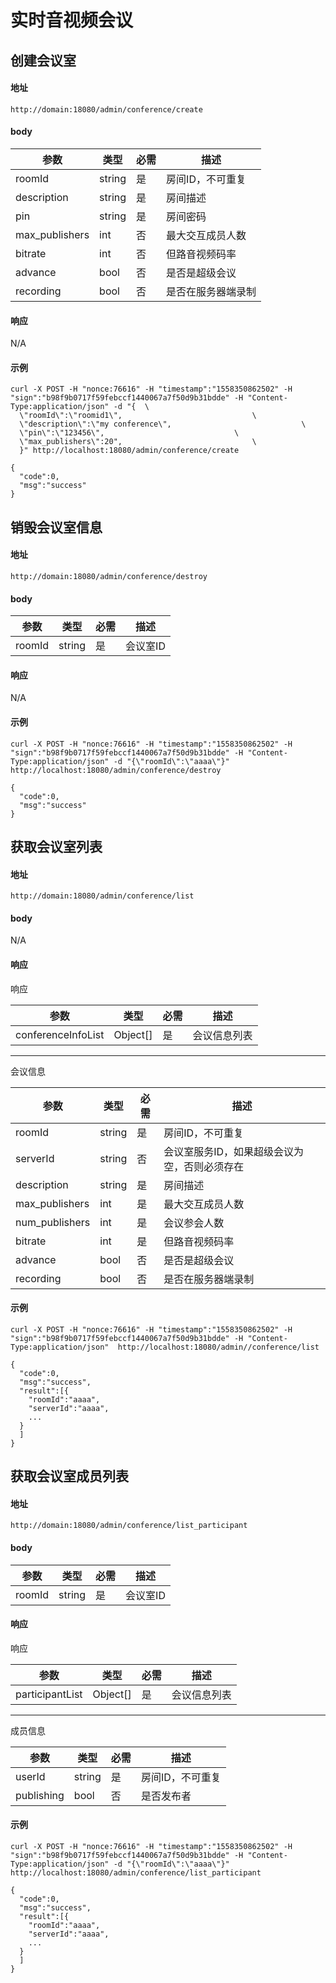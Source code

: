 # 实时音视频会议

## 创建会议室
#### 地址
```
http://domain:18080/admin/conference/create
```
#### body
| 参数 | 类型 | 必需 | 描述 |
| ------ | ------ | --- | ------ |
| roomId | string | 是 | 房间ID，不可重复 |
| description | string | 是 | 房间描述 |
| pin | string | 是 | 房间密码 |
| max_publishers | int | 否 | 最大交互成员人数 |
| bitrate | int | 否 | 但路音视频码率 |
| advance | bool | 否 | 是否是超级会议 |
| recording | bool | 否 | 是否在服务器端录制 |

#### 响应
N/A


#### 示例
```
curl -X POST -H "nonce:76616" -H "timestamp":"1558350862502" -H "sign":"b98f9b0717f59febccf1440067a7f50d9b31bdde" -H "Content-Type:application/json" -d "{  \
  \"roomId\":\"roomid1\",                             \
  \"description\":\"my conference\",                             \
  \"pin\":\"123456\",                             \
  \"max_publishers\":20",                             \
  }" http://localhost:18080/admin/conference/create

{
  "code":0,
  "msg":"success"
}
```

## 销毁会议室信息
#### 地址
```
http://domain:18080/admin/conference/destroy
```
#### body
| 参数 | 类型 | 必需 | 描述 |
| ------ | ------ | --- | ------ |
| roomId | string | 是 | 会议室ID |

#### 响应
N/A

#### 示例
```
curl -X POST -H "nonce:76616" -H "timestamp":"1558350862502" -H "sign":"b98f9b0717f59febccf1440067a7f50d9b31bdde" -H "Content-Type:application/json" -d "{\"roomId\":\"aaaa\"}" http://localhost:18080/admin/conference/destroy

{
  "code":0,
  "msg":"success"
}
```

## 获取会议室列表
#### 地址
```
http://domain:18080/admin/conference/list
```
#### body
N/A

#### 响应
响应

| 参数 | 类型 | 必需 | 描述 |
| ------ | ------ | --- | ------ |
| conferenceInfoList | Object[] | 是 | 会议信息列表 |

--------------

会议信息

| 参数 | 类型 | 必需 | 描述 |
| ------ | ------ | --- | ------ |
| roomId | string | 是 | 房间ID，不可重复 |
| serverId | string | 否 | 会议室服务ID，如果超级会议为空，否则必须存在 |
| description | string | 是 | 房间描述 |
| max_publishers | int | 是 | 最大交互成员人数 |
| num_publishers | int | 是 | 会议参会人数 |
| bitrate | int | 是 | 但路音视频码率 |
| advance | bool | 否 | 是否是超级会议 |
| recording | bool | 否 | 是否在服务器端录制 |

#### 示例
```
curl -X POST -H "nonce:76616" -H "timestamp":"1558350862502" -H "sign":"b98f9b0717f59febccf1440067a7f50d9b31bdde" -H "Content-Type:application/json"  http://localhost:18080/admin//conference/list

{
  "code":0,
  "msg":"success",
  "result":[{
    "roomId":"aaaa",
    "serverId":"aaaa",
    ...
  }
  ]
}
```


## 获取会议室成员列表
#### 地址
```
http://domain:18080/admin/conference/list_participant
```
#### body
| 参数 | 类型 | 必需 | 描述 |
| ------ | ------ | --- | ------ |
| roomId | string | 是 | 会议室ID |

#### 响应
响应

| 参数 | 类型 | 必需 | 描述 |
| ------ | ------ | --- | ------ |
| participantList | Object[] | 是 | 会议信息列表 |

--------------

成员信息

| 参数 | 类型 | 必需 | 描述 |
| ------ | ------ | --- | ------ |
| userId | string | 是 | 房间ID，不可重复 |
| publishing | bool | 否 | 是否发布者 |

#### 示例
```
curl -X POST -H "nonce:76616" -H "timestamp":"1558350862502" -H "sign":"b98f9b0717f59febccf1440067a7f50d9b31bdde" -H "Content-Type:application/json" -d "{\"roomId\":\"aaaa\"}" http://localhost:18080/admin/conference/list_participant

{
  "code":0,
  "msg":"success",
  "result":[{
    "roomId":"aaaa",
    "serverId":"aaaa",
    ...
  }
  ]
}
```
